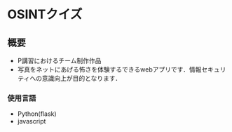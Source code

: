 # OSINTクイズ

## 概要
* P講習におけるチーム制作作品  
* 写真をネットにあげる怖さを体験するできるwebアプリです．情報セキュリティへの意識向上が目的となります．  

### 使用言語
* Python(flask)
* javascript

